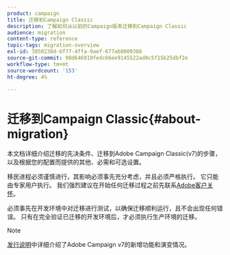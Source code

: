 ```yaml
---
product: campaign
title: 迁移到Campaign Classic
description: 了解如何从以前的Campaign版本迁移到Campaign Classic
audience: migration
content-type: reference
topic-tags: migration-overview
exl-id: 3050238d-6f77-4ffa-9aef-677ab8009388
source-git-commit: 98d646919fedc66ee9145522ad0c5f15b25dbf2e
workflow-type: tm+mt
source-wordcount: '153'
ht-degree: 4%

---
```


# 迁移到Campaign Classic{#about-migration}

本文档详细介绍迁移的先决条件、迁移到Adobe Campaign Classic(v7)的步骤，以及根据您的配置而提供的其他、必需和可选设置。

移民进程必须谨慎进行，其影响必须事先充分考虑，并且必须严格执行。 它只能由专家用户执行。 我们强烈建议在开始任何迁移过程之前先联系[Adobe客户关怀](https://helpx.adobe.com/cn/enterprise/admin-guide.html/enterprise/using/support-for-experience-cloud.ug.html)。

必须事先在开发环境中对迁移进行测试，以确保迁移顺利运行，且不会出现任何错误。 只有在完全验证已迁移的开发环境后，才必须执行生产环境的迁移。

>[!NOTE]
>
>[发行说明](../../rn/using/latest-release.md)中详细介绍了Adobe Campaign v7的新增功能和演变情况。
